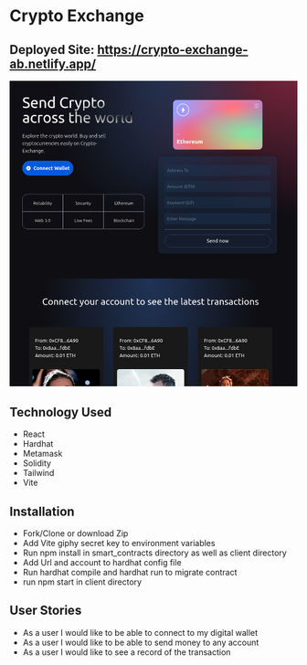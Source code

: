 # Crypto Exchange

## Deployed Site: https://crypto-exchange-ab.netlify.app/

![crypt-exchange](./images/715.png)

## Technology Used

- React
- Hardhat
- Metamask
- Solidity
- Tailwind
- Vite

## Installation

- Fork/Clone or download Zip
- Add Vite giphy secret key to environment variables
- Run npm install in smart_contracts directory as well as client directory
- Add Url and account to hardhat config file
- Run hardhat compile and hardhat run to migrate contract
- run npm start in client directory

## User Stories

- As a user I would like to be able to connect to my digital wallet
- As a user I would like to be able to send money to any account
- As a user I would like to see a record of the transaction
